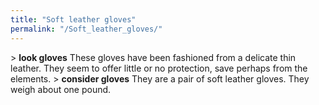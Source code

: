 ```yaml
---
title: "Soft leather gloves"
permalink: "/Soft_leather_gloves/"
---
```


\> **look gloves**
These gloves have been fashioned from a delicate thin leather. They seem
to
offer little or no protection, save perhaps from the elements.
\> **consider gloves**
They are a pair of soft leather gloves.
They weigh about one pound.